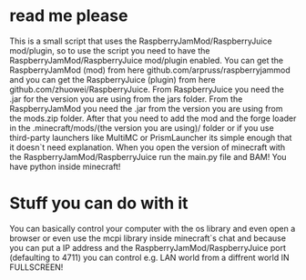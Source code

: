 # read me please
This is a small script that uses the RaspberryJamMod/RaspberryJuice mod/plugin,
so to use the script you need to have the RaspberryJamMod/RaspberryJuice mod/plugin enabled.
You can get the RaspberryJamMod (mod) from here github.com/arpruss/raspberryjammod and you can get the RaspberryJuice (plugin) from here github.com/zhuowei/RaspberryJuice.
From RaspberryJuice you need the .jar for the version you are using from the jars folder.
From the RaspberryJamMod you need the .jar from the version you are using from the mods.zip folder.
After that you need to add the mod and the forge loader in the .minecraft/mods/(the version you are using)/ folder or if you use third-party launchers like MultiMC or PrismLauncher its simple enough that it doesn`t need explanation.
When you open the version of minecraft with the RaspberryJamMod/RaspberryJuice run the main.py file and BAM! You have python inside minecraft!
# Stuff you can do with it
You can basically control your computer with the os library and even open a browser or even use the mcpi library inside minecraft`s chat and because you can put a IP address and the RaspberryJamMod/RaspberryJuice port (defaulting to 4711) you can control e.g. LAN world from a diffrent world IN FULLSCREEN!
